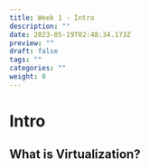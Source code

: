 ```yaml
---
title: Week 1 - Intro
description: ""
date: 2023-05-19T02:48:34.173Z
preview: ""
draft: false
tags: ""
categories: ""
weight: 0
---
```

# Intro

## What is Virtualization?
